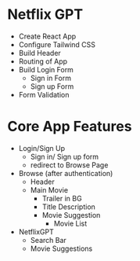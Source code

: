 # Netflix GPT

- Create React App
- Configure Tailwind CSS
- Build Header
- Routing of App
- Build Login Form
    - Sign in Form
    - Sign up Form
- Form Validation 



# Core App Features
- Login/Sign Up
    - Sign in/ Sign up form
    - redirect to Browse Page
- Browse (after authentication)
    - Header
    - Main Movie
        - Trailer in BG
        - Title Description
        - Movie Suggestion
            - Movie List
- NetflixGPT
    - Search Bar
    - Movie Suggestions